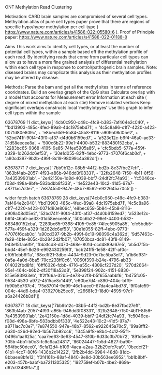 ONT Methylation Read Clustering

Motivation: 
CARD brain samples are compromised of several cell types. Methylation atlas of pure cell types paper prove that there are regions of specific hypo/hyper methylation per cell type ( https://www.nature.com/articles/s41586-022-05580-6 ). 
Proof of Principle paper: 
https://www.nature.com/articles/s41588-022-01188-8


Aims
This work aims to identify cell types, or at least the number of potential cell types, within a sample based off the methylation profile of each read. By identifying reads that come from particular cell types can allow us to have a more fine grained analysis of differential methylation within each cell type in response to control/pathogenic brain samples. 
Note: diseased brains may complicate this analysis as their methylation profiles may be altered by disease. 

Methods: 
Parse the bam and get all the methyl sites in terms of reference cooridnates. 
Build an overlap graph of the CpG sites 
	Calculate overlap with a model that accounts for
		Measurement error 
		Information at each site ( degree of mixed methylation at each stie) 
		Remove isolated vertices 
		Keep significant overlaps constructs local ‘methylotpyes’ 
Use this graph to infer cell types within the sample 





63678769 11 dict_keys([
'4cb0c950-c48c-4fc9-b383-7af464e2c040', +
'fbd13903-485c-4fed-89a8-4dc1975ebd71', +
'4c5c8a96-c1f7-4220-a423-0071d80e809c', +
'e8bec659-5b84-45b8-8116-a909a08d05e2', +
'52bd741f-90f4-43f0-af37-d4d0b6159ed7', +
'a523e12c-b6f4-46a0-ae33-31d58eecee8a', +
'500c6b22-99e1-4400-b532-883480152cba', +
'2283bc65-9368-4105-9e85-74fee5905a85', +
'cfc5bdb5-577a-459f-a329-1d262dc6ef53', +
'30e1d055-82ff-4ebc-9773-47076f6cab0d', +
'a90cd397-9b2b-499f-8c19-98099c4a362d']) +

63678771 7 dict_keys([
'7bb9b12c-08b5-44f2-bd2b-8e37fbc27eff',  -
'863bf4ab-2057-4f93-a86b-946dd3f08331', -
'32fb2648-7f50-4b11-8f56-7a43539901ab', -
'2e42150e-1d8d-4039-bbf7-24df2fc74a93', -
'fc5046ce-f08d-498a-9bfe-583bdbb8f338', -
'4e522e43-10c2-41d5-97a7-a8711ac7c0e7', -
'7e874550-947e-48b7-8562-e922645a70c5']) -


wider fetch batch 
63678769 28 dict_keys(['4cb0c950-c48c-4fc9-b383-7af464e2c040', 'fbd13903-485c-4fed-89a8-4dc1975ebd71', '4c5c8a96-c1f7-4220-a423-0071d80e809c', 'e8bec659-5b84-45b8-8116-a909a08d05e2', '52bd741f-90f4-43f0-af37-d4d0b6159ed7', 'a523e12c-b6f4-46a0-ae33-31d58eecee8a', '500c6b22-99e1-4400-b532-883480152cba', '2283bc65-9368-4105-9e85-74fee5905a85', 'cfc5bdb5-577a-459f-a329-1d262dc6ef53', '30e1d055-82ff-4ebc-9773-47076f6cab0d', 'a90cd397-9b2b-499f-8c19-98099c4a362d', '9d57463c-fe29-4b1e-805c-0b2842d2fb07', '87050bca-dc81-43f8-8149-943e151aa6f9', 'fbb3fcd8-d470-468e-801d-ccd4889a67e5', 'ab5d7f5b-bbd4-45ef-8d26-e992430259f3', 'bcb241f5-1e58-42ff-af0c-cf051ebb6f1a', '68cdff21-3dbc-4434-9d23-0c7bc5ba3ef7', 'a1b6d931-0a5a-4a0d-8ba5-70cc238ff0c6', '0060f390-b24e-4796-ab33-014022fbd8fd', '6fff6026-fcbb-4716-a55c-4309cf237d20', '270d2664-95e1-464c-b6b2-df30f18a53d8', '5e398f24-902c-4151-8830-815e583933eb', 'ff2ff66a-32b5-4e78-a2f8-b5f655aabbf6', 'b475fc05-9534-4530-a972-4515ae8c1449', 'e60be7d4-c890-404c-bff9-fb90b5e767c4', '75e87014-9e99-46c1-aec0-67da4ca4bd78', '9f0afe59-004c-44d6-bda4-039270b25ec6', 
'c26681c3-18d0-4695-97c1-a6a24426b8d1'])

63678771 18 dict_keys(['7bb9b12c-08b5-44f2-bd2b-8e37fbc27eff', '863bf4ab-2057-4f93-a86b-946dd3f08331', '32fb2648-7f50-4b11-8f56-7a43539901ab', '2e42150e-1d8d-4039-bbf7-24df2fc74a93', 'fc5046ce-f08d-498a-9bfe-583bdbb8f338', '4e522e43-10c2-41d5-97a7-a8711ac7c0e7', '7e874550-947e-48b7-8562-e922645a70c5', '99a8fff2-a630-426d-92ed-1b567cb92cc6', '1345a9f8-e8b4-4c12-95f1-0496c1aa625a', 'caa7ee63-3e63-4547-810b-6d33c3b70b72', '891c5ed6-705b-4bb1-b0c3-fc9c9aa24817', '86024447-1b5d-4827-ba90-564fbc50dee0', '6cfa12d4-b109-4aca-a2aa-32b29efc7ea9', '0bedcf21-61b1-4cc7-80f6-1436b2c14222', '2fb2b4dd-6984-48d8-81dc-8bbaee8bfe12', 'f3f4161b-88af-4840-9e8d-30b563ee6952', 'bb1b8bff-e203-457b-babf-ba7211305325', '192759ef-b07b-4be2-869a-d62c034891a7'])
